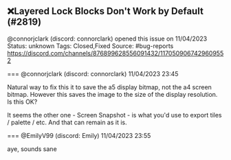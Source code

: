 ## ❌Layered Lock Blocks Don't Work by Default (#2819)
@connorjclark (discord: connorclark) opened this issue on 11/04/2023
Status: unknown
Tags: Closed,Fixed
Source: #bug-reports https://discord.com/channels/876899628556091432/1170509067429609552


=== @connorjclark (discord: connorclark) 11/04/2023 23:45

Natural way to fix this it to save the a5 display bitmap, not the a4 screen bitmap. However this saves the image to the size of the display resolution. Is this OK?

It seems the other one - Screen Snapshot - is what you'd use to export tiles / palette / etc. And that can remain as it is.

=== @EmilyV99 (discord: Emily) 11/04/2023 23:55

aye, sounds sane
